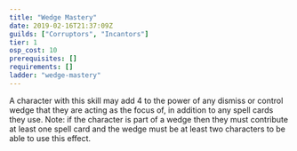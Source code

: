 ```yaml
---
title: "Wedge Mastery"
date: 2019-02-16T21:37:09Z
guilds: ["Corruptors", "Incantors"]
tier: 1
osp_cost: 10
prerequisites: []
requirements: []
ladder: "wedge-mastery"
---
```

A character with this skill may add 4 to the power of any dismiss or control wedge that they are acting as the focus of, in addition to any spell cards they use. Note: if the character is part of a wedge then they must contribute at least one spell card and the wedge must be at least two characters to be able to use this effect.